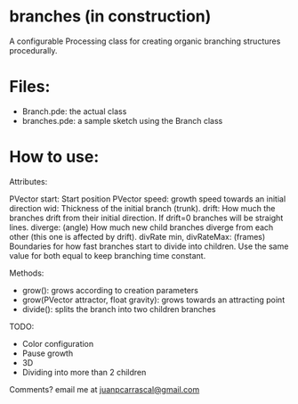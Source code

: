 # branches (in construction)
A configurable Processing class for creating organic branching structures procedurally.

# Files:
- Branch.pde: the actual class
- branches.pde: a sample sketch using the Branch class

# How to use:

   Attributes:
   
   PVector start: Start position
   PVector speed: growth speed towards an initial direction
   wid: Thickness of the initial branch (trunk).
   drift: How much the branches drift from their initial direction. If drift=0 branches will be straight lines.
   diverge: (angle) How much new child branches diverge from each other (this one is affected by drift).
   divRate min, divRateMax: (frames) Boundaries for how fast branches start to divide into children.
   Use the same value for both equal to keep branching time constant.
   
   Methods:
   
   - grow(): grows according to creation parameters
   - grow(PVector attractor, float gravity): grows towards an attracting point
   - divide(): splits the branch into two children branches
   
   TODO:
   - Color configuration
   - Pause growth
   - 3D
   - Dividing into more than 2 children


Comments? email me at juanpcarrascal@gmail.com
